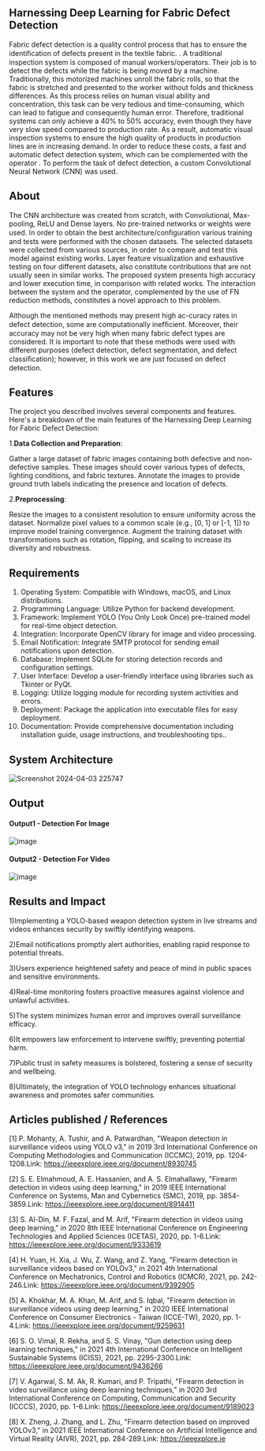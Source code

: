 ## Harnessing Deep Learning for Fabric Defect Detection
Fabric defect detection is a quality control process that has to ensure the identiﬁcation of defects present in the textile fabric. . A traditional inspection system is composed of manual workers/operators. Their job is to detect the defects while the fabric is being moved by a machine. Traditionally, this motorized machines unroll the fabric rolls, so that the fabric is stretched and presented to the worker without folds and thickness differences. As this process relies on human visual ability and concentration, this task can be very tedious and time-consuming, which can lead to fatigue and consequently human error. Therefore, traditional systems can only achieve a 40% to 50% accuracy, even though they have very slow speed compared to production rate. As a result, automatic visual inspection systems to ensure the high quality of products in production lines are in increasing demand. In order to reduce these costs, a fast and automatic defect detection system, which can be complemented with the operator . To perform the task of defect detection, a custom Convolutional Neural Network (CNN) was used.
## About
The CNN architecture was created from scratch, with Convolutional, Max-pooling, ReLU and Dense layers. No pre-trained networks or weights were used. In order to obtain the best architecture/conﬁguration various training and tests were performed with the chosen datasets. The selected datasets were collected from various sources, in order to compare and test this model against existing works. Layer feature visualization and exhaustive testing on four different datasets, also constitute contributions that are not usually seen in similar works. The proposed system presents high accuracy and lower execution time, in comparison with related works. The interaction between the system and the operator, complemented by the use of FN reduction methods, constitutes a novel approach to this problem.

Although the mentioned methods may present high ac-curacy rates in defect detection, some are computationally inefﬁcient. Moreover, their accuracy may not be very high when many fabric defect types are considered. It is important to note that these methods were used with different purposes (defect detection, defect segmentation, and defect classiﬁcation); however, in this work we are just focused on defect detection.

## Features
The project you described involves several components and features. Here's a breakdown of the main features of the Harnessing Deep Learning for Fabric Defect Detection:

1.**Data Collection and Preparation**:

Gather a large dataset of fabric images containing both defective and non-defective samples. These images should cover various types of defects, lighting conditions, and fabric textures.
Annotate the images to provide ground truth labels indicating the presence and location of defects.

2.**Preprocessing**:

Resize the images to a consistent resolution to ensure uniformity across the dataset.
Normalize pixel values to a common scale (e.g., [0, 1] or [-1, 1]) to improve model training convergence.
Augment the training dataset with transformations such as rotation, flipping, and scaling to increase its diversity and robustness.



## Requirements
1. Operating System: Compatible with Windows, macOS, and Linux distributions.
2. Programming Language: Utilize Python for backend development.
3. Framework: Implement YOLO (You Only Look Once) pre-trained model for real-time object detection.
4. Integration: Incorporate OpenCV library for image and video processing.
5. Email Notification: Integrate SMTP protocol for sending email notifications upon detection.
6. Database: Implement SQLite for storing detection records and configuration settings.
7. User Interface: Develop a user-friendly interface using libraries such as Tkinter or PyQt.
8. Logging: Utilize logging module for recording system activities and errors.
9. Deployment: Package the application into executable files for easy deployment.
10. Documentation: Provide comprehensive documentation including installation guide, usage instructions, and troubleshooting tips..

## System Architecture

![Screenshot 2024-04-03 225747](https://github.com/KHADAR134/Projectwork2/assets/75235233/d28fbf1d-f945-44d3-9369-2a77e8e17d31)


## Output

#### Output1 - Detection For Image

![image](https://github.com/KHADAR134/Projectwork2/assets/75235233/f6a51735-dff4-4c2f-8b1a-9548ba1c4a09)


#### Output2 - Detection For Video

![image](https://github.com/KHADAR134/Projectwork2/assets/75235233/46075a7c-9217-4fa5-ac53-7045300fe73d)



## Results and Impact
1)Implementing a YOLO-based weapon detection system in live streams and videos enhances security by swiftly identifying weapons.

2)Email notifications promptly alert authorities, enabling rapid response to potential threats.

3)Users experience heightened safety and peace of mind in public spaces and sensitive environments.

4)Real-time monitoring fosters proactive measures against violence and unlawful activities.

5)The system minimizes human error and improves overall surveillance efficacy.

6)It empowers law enforcement to intervene swiftly, preventing potential harm.

7)Public trust in safety measures is bolstered, fostering a sense of security and wellbeing.

8)Ultimately, the integration of YOLO technology enhances situational awareness and promotes safer communities.

## Articles published / References
[1] P. Mohanty, A. Tushir, and A. Patwardhan, "Weapon detection in surveillance videos using YOLO v3," in 2019 3rd International Conference on Computing Methodologies and Communication (ICCMC), 2019, pp. 1204-1208.Link: https://ieeexplore.ieee.org/document/8930745

[2]  S. E. Elmahmoud, A. E. Hassanien, and A. S. Elmahallawy, "Firearm detection in videos using deep learning," in 2019 IEEE International Conference on Systems, Man and Cybernetics (SMC), 2019, pp. 3854-3859.Link: https://ieeexplore.ieee.org/document/8914411

[3]  S. Al-Din, M. F. Fazal, and M. Arif, "Firearm detection in videos using deep learning," in 2020 8th IEEE International Conference on Engineering Technologies and Applied Sciences (ICETAS), 2020, pp. 1-6.Link: https://ieeexplore.ieee.org/document/9333619

[4]  H. Yuan, H. Xia, J. Wu, Z. Wang, and Z. Yang, "Firearm detection in surveillance videos based on YOLOv3," in 2021 4th International Conference on Mechatronics, Control and Robotics (ICMCR), 2021, pp. 242-246.Link: https://ieeexplore.ieee.org/document/9392905

[5]  A. Khokhar, M. A. Khan, M. Arif, and S. Iqbal, "Firearm detection in surveillance videos using deep learning," in 2020 IEEE International Conference on Consumer Electronics - Taiwan (ICCE-TW), 2020, pp. 1-4.Link: https://ieeexplore.ieee.org/document/9259631

[6]  S. O. Vimal, R. Rekha, and S. S. Vinay, "Gun detection using deep learning techniques," in 2021 4th International Conference on Intelligent Sustainable Systems (ICISS), 2021, pp. 2295-2300.Link: https://ieeexplore.ieee.org/document/9436266

[7]  V. Agarwal, S. M. Ak, R. Kumari, and P. Tripathi, "Firearm detection in video surveillance using deep learning techniques," in 2020 3rd International Conference on Computing, Communication and Security (ICCCS), 2020, pp. 1-6.Link: https://ieeexplore.ieee.org/document/9189023

[8]  X. Zheng, J. Zhang, and L. Zhu, "Firearm detection based on improved YOLOv3," in 2021 IEEE International Conference on Artificial Intelligence and Virtual Reality (AIVR), 2021, pp. 284-289.Link: https://ieeexplore.ie







